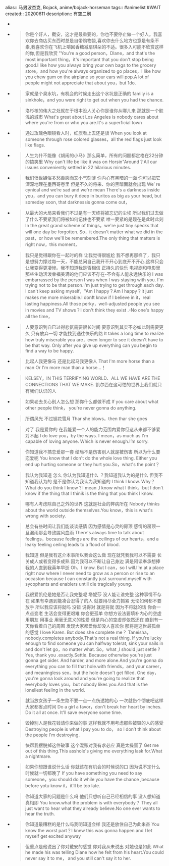 alias:: 马男波杰克, Bojack, anime/bojack-horseman
tags:: #animelist #WAIT
created:: 20200611
description:: 有空二刷

-
- > 你是个好人，截安，这才是最重要的，你也不要停止做一个好人。我喜欢你去商店买东西时总是自带购物袋,喜欢你去什么地方也意是有条不素,我喜欢你在飞机上嚼回香糖减扇琪朵的不适。很多入可能不欣赏这样的你,但是我欣赏
  > "You're a good person，Dlane，and that's the most important thing，it's important that  you don't stop being good.I like how you always bring your own bags to the grocery store，and how you're always organized to go places，I like how you chew gum on the airplane so your ears will pop.A lot of people might not appreciate that about you，but 1do.
- > 家就是个臭水坑，有机会的时候走出这个水坑是正确的
  > family is a sinkhole，and you were right to get out when you had the chance.
- > 洛杉核的伟大之处就在于根本没人关心你是谁你从哪儿来 那就是一个肤浅的城市
  > What's great about Los Angeles is nobody cares about where you're from or who you are.It's a superficial town
- > 通过玫瑰色眼镜看人时，红旗看上去还是旗
  > When you look at someone through rose colored glasses，all the red flags just look like flags.
- > 人生为什不能像《胡闹的小马》那么简单，所有的问题都定格在22分钟的搞笑里
  > Why can't life be like it was on Horsin"Around？All our issues conveniently settled in 22 hilarious minutes.
- > 我们愤世嫉俗多愁善感而又小气刻薄 你内心有黑暗的一面 你可以把它深深地理在墨西哥卷里 但是不久的将来、你的黑暗面就会出现
  > We’ re cynical and we’re sad and we're mean There's a darkness inside you，and you can bury it deep in buritos as big as your head, but someday soon, that darknessis gonna come out，
- > 从最大的大局来看我们不过是有一天终将被忘记的尘埃 所以我们过去做了什么不要紧我们将被如何记住也不要紧 唯一要紧的是现在是此时此刻
  > In the great grand scheme of things，we're just tiny specks that will one day be forgotten. So，it doesn't matter what we did in the past，or how we'll be remembered.The only thing that matters is right now，this moment，
- > 我只是觉得跟你在一起时的样 让我觉得很尴尬 我不想再那样了，我只是想努力撑过每一天，不能总问自己我开不开心到底开不开心,这样只会让我变得更凄惨。我不知道我是否相信 正持久的快乐 电视剧和电影里 那些生动活泼幸福美满的他们应该不存在-不会有人能永远快乐的
  > I was embarrassed by the person l was when I was staying with you. I'm trying not to be that person.I'm just trying to get through.each day. I can't keep asking myself，"Am I  happy？Am I happy？It just makes me more miserable.I donft know if I believe in it，real lasting happiness.All those perky，well-adjusted people you see in movies and TV shows？I don't think they exist .-No one's happy all the time，
- > 人要意识到自已过得悲氨需要很长时间 要意识到其实不必如此则需要更久 只有放弃一切 才能找到通往快乐的路
  > It takes a long time to realize how truly miserable you are，even longer to see it doesn't have to be that way. Only after you give up everything can you begin to find a way to be happy.
- > 比起人我更像马 还是比起马我更像人
  > That I'm more horse than a man Or I'm more man than a horse...！
- > KELSEY，IN THIS TERRIFYING WORLD、ALL WE HAVE ARE THE CONNECTIONS THAT WE MAKE.
  > 凯尔西在这可怕的世界上我们就只有我们认识的人
- > 如果老去关心别人怎么想 那你什么都做不成
  > If you care about what other people think， you're never gonna do anything.
- > 所谓风光 不过镜花雪月
  > Thar she blows，then thar she goes
- > 对了 我是爱你的 在我能爱一个人的能力范围内爱你但这从来都不够爱 对不起
  > I do love you，by the ways. I mean，as much as I'm capable of loving anyone. Which is never enough.I’m sorry.
- > 你知道我不搞恋爱那一套 结局不是伤害别人就是被伤害 所以为什么要恋爱呢
  > You know that I don't do the whole love thing. Either you end up hurting someone or they hurt you.So，what's the point？
- > 我认为我知道 怎么 你认为我知道什么 ？我知道我认为的是什么 但我不知道我认为的 是不是你认为我认为我知道的
  > I think l know. Why？What do you think I know？I mean ,I know what I think，but I  don't know if the thing that I thinik is the thing that you think l know.
- > 哪有人考虑除自己之外的世界 这就是社会的弊病所在
  > Nobody thinks about the world outside themselves.You know，this is what's wrong with society.
- > 总会有些时间让我们能谈谈感情 因为感情是心灵的房顶 感情的房顶一旦漏雨那会导致腥风血雨
  > There's.always time to talk about feelings，because feelings are the ceilings of our hearts，and a leaky feeling ceiling leads to a flood of blood.
- > 我知道 但是我有这介本事所以我会这么做 现在就凭我我可以不需要 长关成人或者变得多成熟 因为我可以不断让自己身边 满是阿读奉承想捧我的人直到我英年早逝
  > Oh，I know. But I can，so l will.I’m at a place right now where l never need to grow as a person or rise to an occaston because l can constantly just surround.myself with sycophants and enablers untill die tragically young.
- > 我很爱凯伦是她是否让我完整呢
  > 塔妮莎 没人能让谁完整 这种事情不存在 如果有幸遇到能凑合忍得了的人 就要用尽全力抓紧 无论如何都不要放手
  > 所以我应该将就吗
  > 没错 说得对 就是将就 因为不将就的话 你会一点点变老 生活会变得更艰难 你会更孤单 你想方设法要填补内心的空虚 用朋友 用事业 用毫无意义的性爱 但是内心的空虚却依然还在 直到有一天你看着自己的周围 发现大家都爱你却没人喜欢你 那将是这世最孤单的感觉
  > I love Karen. But does she complete me？
  > Taneisha，nobody.completes anybody.That's not a real thing. If you're lucky enough to find someone you can halfway tolerat, sink your nails in and don't let go，no matter what.
  > So，what ,I should just settle ?
  > Yes, thank you .exactly.Settle. Because otherwise you're just gonna get oider. And harder, and more alone.And you're gonna do everything you can to fill that hole.with friends，and your career，and meaningless sex，but the hole doesn't get filled. One day，you're gonna look around and you're going to realize that everybody loves you，but nobody likes you.And that is the loneliest feeling in the world.
- > 就当放女孩子一条生路不要一点一点伤透她的心 一次就伤个彻底吧这样大家都省点时间
  > Do a girl a favor，don't break her heart by inches. Do it all at once. It'll save everyone some time.
- > 毁掉别人是我花钱请你来做的事 这样我就不用考虑那些被毁的人的感受
  > Destroying people is what I pay you to do， so l don’t think about the people I'm destroying.
- > 快帮我摆脱掉这件破事 这个混账对我有求必应 真是太操蛋了
  > Get me out of this thing.This asshole's giving me everything lask for.What a nightmare.
- > 如果你想跟谁说什么话 你就该在有机会的时候说的口 因为说不定什么时候就一切都晚了
  > If you have something you need to say someone，you should do it while you have the chance ,because before yotu know it，it’ll be too late.
- > 你知道大家的问题是什么吗 他们只想听自己已经相信的事 没人想知道真相即
  > You know.what the problem is with everybody？ They all just want to hear what they already believe.No one ever wants to hear the truth.
- > 你知道最糟糕的是什么吗我明知道会样 我还是放住自己为此米奋
  > You know the worst part？I knew this was gonna happen and I let myself get excited anyway
- > 但重点是他说出了你对戴安的感觉 你对我从未说出 对她也是如此
  > What he made his was telling Diane how he felt from his heart.You could never say it to me， and you still can't say it to her.